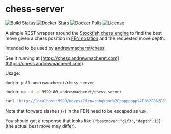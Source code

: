 # chess-server

[![Build Status](https://travis-ci.org/andrewmacheret/chess-server.svg?branch=master)](https://travis-ci.org/andrewmacheret/chess-server) [![Docker Stars](https://img.shields.io/docker/stars/andrewmacheret/chess-server.svg)](https://hub.docker.com/r/andrewmacheret/chess-server/) [![Docker Pulls](https://img.shields.io/docker/pulls/andrewmacheret/chess-server.svg)](https://hub.docker.com/r/andrewmacheret/chess-server/) [![License](https://img.shields.io/badge/license-MIT-lightgray.svg)](https://github.com/andrewmacheret/chess-server/blob/master/LICENSE.md)

A simple REST wrapper around the [Stockfish chess engine](https://stockfishchess.org/) to find the best move given a chess position in [FEN notation](https://en.wikipedia.org/wiki/Forsyth%E2%80%93Edwards_Notation) and the requested move depth.

Intended to be used by [andrewmacheret/chess](https://github.com/andrewmacheret/chess).

See it running at [https://chess.andrewmacheret.com](https://chess.andrewmacheret.com).

Usage:

```bash
docker pull andrewmacheret/chess-server

docker up -d -p 9999:80 andrewmacheret/chess-server

curl 'http://localhost:9999/moves/?fen=rnbqkbnr%2Fpppppppp%2F8%2F8%2F8%2F8%2FPPPPPPPP%2FRNBQKBNR+w+KQkq+-+0+1&depth=15'
```

Note that forward slashes (`/`) in the FEN need to be escaped as `%2F`.

You should get a response that looks like `{"bestmove":"g1f3","depth":15}` (the actual best move may differ).
